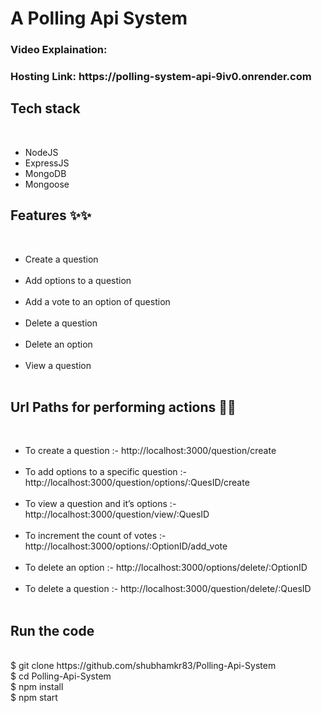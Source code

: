 <h1>A Polling Api System</h1>

<h3>Video Explaination:</h3> 
<h3>Hosting Link: https://polling-system-api-9iv0.onrender.com </h3>

<h2>Tech stack </h2><br>
<ul>
 <li>NodeJS </li>
 <li>ExpressJS</li> 
 <li>MongoDB </li>
 <li>Mongoose </li>
</ul>

<h2>Features ✨✨</h2> <br>
<ul>
    <li>Create a question</li> <br>
    <li>Add options to a question</li> <br>
    <li>Add a vote to an option of question</li> <br>
    <li>Delete a question</li> <br>
    <li>Delete an option</li> <br>
    <li>View a question</li> <br>
</ul>

<h2>Url Paths for performing actions 🔗🔗</h2> <br>
<ul>
    <li>To create a question :- http://localhost:3000/question/create </li><br>
    <li>To add options to a specific question :- http://localhost:3000/question/options/:QuesID/create </li><br>
    <li>To view a question and it’s options :- http://localhost:3000/question/view/:QuesID </li><br>
    <li>To increment the count of votes :- http://localhost:3000/options/:OptionID/add_vote </li><br>
   <li>To delete an option :- http://localhost:3000/options/delete/:OptionID </li><br>
    <li>To delete a question :- http://localhost:3000/question/delete/:QuesID </li><br>
    </ul>

<h2>Run the code</h2> <br>
    $ git clone https://github.com/shubhamkr83/Polling-Api-System <br>
    $ cd Polling-Api-System <br>
    $ npm install <br>
    $ npm start <br>
